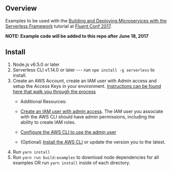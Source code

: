## Overview

Examples to be used with the [Building and Deploying Microservices with the Serverless Framework](https://conferences.oreilly.com/fluent/fl-ca/public/schedule/detail/58496) tutorial at [Fluent Conf 2017](https://conferences.oreilly.com/fluent/fl-ca).

**NOTE: Example code will be added to this repo after June 18, 2017**

## Install

1. Node.js v6.5.0 or later
2. Serverless CLI v1.14.0 or later --- run `npm install -g serverless` to install.
3. Create an AWS Account, create an IAM user with Admin access and setup the Access Keys in your environment. [Instructions can be found here that walk you through the process](https://serverless.com/framework/docs/providers/aws/guide/credentials/)
	- Additional Resources:
    - [Create an IAM user with admin access](http://docs.aws.amazon.com/IAM/latest/UserGuide/getting-started_create-admin-group.html).
    The IAM user you associate with the AWS CLI should have admin permissions, including the ability to create IAM roles.

    - [Configure the AWS CLI to use the admin user](http://docs.aws.amazon.com/cli/latest/reference/configure/)

    - (Optional) [Install the AWS CLI](http://docs.aws.amazon.com/cli/latest/userguide/installing.html) or update the version you to the latest.
4. Run `yarn install`
5. Run `yarn run build:examples` to download node dependencies for all examples OR run `yarn install` inside of each directory.


